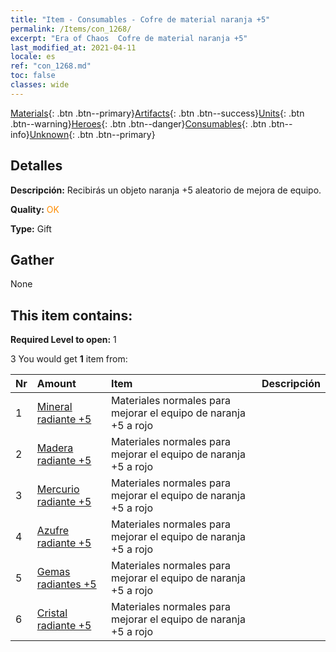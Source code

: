 ```yaml
---
title: "Item - Consumables - Cofre de material naranja +5"
permalink: /Items/con_1268/
excerpt: "Era of Chaos  Cofre de material naranja +5"
last_modified_at: 2021-04-11
locale: es
ref: "con_1268.md"
toc: false
classes: wide
---
```

 [Materials](/es/Items/){: .btn .btn--primary}[Artifacts](/es/Items/Artifacts/){: .btn .btn--success}[Units](/es/Items/Units/){: .btn .btn--warning}[Heroes](/es/Items/Heroes/){: .btn .btn--danger}[Consumables](/es/Items/Consumables/){: .btn .btn--info}[Unknown](/es/Items/Unknown/){: .btn .btn--primary}

## Detalles
 **Descripción:** Recibirás un objeto naranja +5 aleatorio de mejora de equipo.

 **Quality:** <span style="color: #FF8C00">OK</span>

 **Type:** Gift

## Gather

  None

## This item contains:

 **Required Level to open:** 1

 3 You would get **1** item  from:

  | Nr | Amount |     Item    | Descripción |
  |:---|:-------|:------------|:-----------:|
  | 1 | [Mineral radiante +5](/es/Items/mat_96/) | Materiales normales para mejorar el equipo de naranja +5 a rojo | 
  | 2 | [Madera radiante +5](/es/Items/mat_97/) | Materiales normales para mejorar el equipo de naranja +5 a rojo | 
  | 3 | [Mercurio radiante +5](/es/Items/mat_98/) | Materiales normales para mejorar el equipo de naranja +5 a rojo | 
  | 4 | [Azufre radiante +5](/es/Items/mat_99/) | Materiales normales para mejorar el equipo de naranja +5 a rojo | 
  | 5 | [Gemas radiantes +5](/es/Items/mat_100/) | Materiales normales para mejorar el equipo de naranja +5 a rojo | 
  | 6 | [Cristal radiante +5](/es/Items/mat_101/) | Materiales normales para mejorar el equipo de naranja +5 a rojo | 
